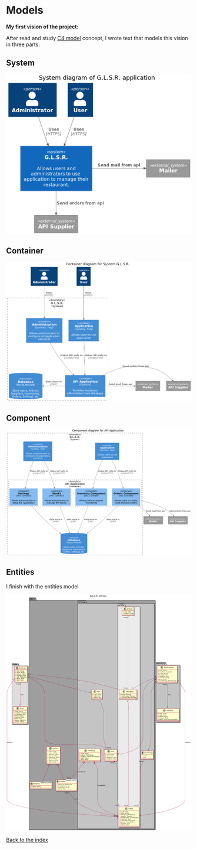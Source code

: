 Models
======

**My first vision of the project:** 

After read and study [C4 model](https://c4model.com/) concept, I wrote text that models this vision in three parts.

## System

[![System](C4-Model/img/System.png)](C4-Model/system/system.puml)

## Container

[![Container](C4-Model/img/Container.png)](C4-Model/system/container/container.puml)

## Component

[![Component](C4-Model/img/API.png)](C4-Model/system/container/components/api-component.puml)

## Entities

I finish with the entities model

[![Entities](C4-Model/img/Entities.png)](uml/entities.puml)

[Back to the index](index.md)
